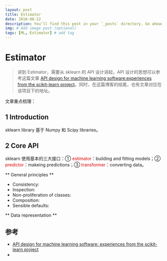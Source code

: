 ```yaml
---
layout: post
title: Estimator
date: 2018-08-22
description: You’ll find this post in your `_posts` directory. Go ahead and edit it and re-build the site to see your changes. # Add post description (optional)
img: # Add image post (optional)
tags: [ML, Estimator] # add tag
---
```

# Estimator

> 讲到 Estimator，需要从 sklearn 的 API 设计讲起，API 设计的思想可以参考这篇文章 [API design for machine learning software:experiences from the scikit-learn project](https://dtai.cs.kuleuven.be/events/lml2013/papers/lml2013_api_sklearn.pdf)。同时，在这篇博客的结尾，也有文章对应在该项目下的地址。

文章重点梳理：

## 1 Introduction

sklearn library 基于 Numpy 和 Scipy libraries。

## 2 Core API

sklearn 使用基本的三大接口：① <font color="#dd0000">estimator</font>：building and fitting models；② <font color="#dd0000">predictor</font>：makeing predictions；③ <font color="#dd0000">transformer</font>：converting data。

** General principles **

- Consistency:
- Inspection:
- Non-proliferation of classes:
- Composition:
- Sensible defaults:

** Data representation **









## 参考

- [API design for machine learning software: experiences from the scikit-learn project](https://github.com/calfchen/calfchen.github.io/blob/master/paper/1309.0238v1.pdf)
- []()















